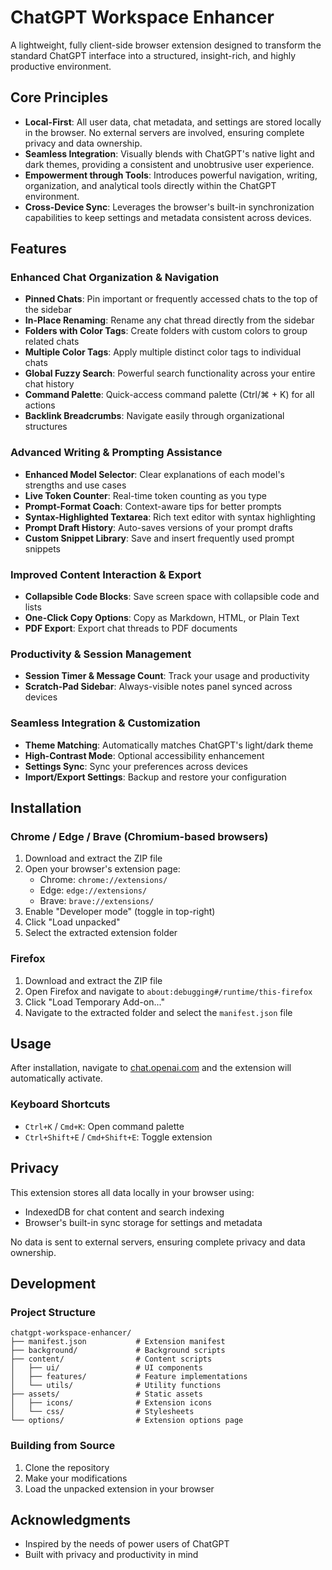 # ChatGPT Workspace Enhancer

A lightweight, fully client-side browser extension designed to transform the standard ChatGPT interface into a structured, insight-rich, and highly productive environment.


## Core Principles

- **Local-First**: All user data, chat metadata, and settings are stored locally in the browser. No external servers are involved, ensuring complete privacy and data ownership.
- **Seamless Integration**: Visually blends with ChatGPT's native light and dark themes, providing a consistent and unobtrusive user experience.
- **Empowerment through Tools**: Introduces powerful navigation, writing, organization, and analytical tools directly within the ChatGPT environment.
- **Cross-Device Sync**: Leverages the browser's built-in synchronization capabilities to keep settings and metadata consistent across devices.

## Features

### Enhanced Chat Organization & Navigation

- **Pinned Chats**: Pin important or frequently accessed chats to the top of the sidebar
- **In-Place Renaming**: Rename any chat thread directly from the sidebar
- **Folders with Color Tags**: Create folders with custom colors to group related chats
- **Multiple Color Tags**: Apply multiple distinct color tags to individual chats
- **Global Fuzzy Search**: Powerful search functionality across your entire chat history
- **Command Palette**: Quick-access command palette (Ctrl/⌘ + K) for all actions
- **Backlink Breadcrumbs**: Navigate easily through organizational structures

### Advanced Writing & Prompting Assistance

- **Enhanced Model Selector**: Clear explanations of each model's strengths and use cases
- **Live Token Counter**: Real-time token counting as you type
- **Prompt-Format Coach**: Context-aware tips for better prompts
- **Syntax-Highlighted Textarea**: Rich text editor with syntax highlighting
- **Prompt Draft History**: Auto-saves versions of your prompt drafts
- **Custom Snippet Library**: Save and insert frequently used prompt snippets

### Improved Content Interaction & Export

- **Collapsible Code Blocks**: Save screen space with collapsible code and lists
- **One-Click Copy Options**: Copy as Markdown, HTML, or Plain Text
- **PDF Export**: Export chat threads to PDF documents

### Productivity & Session Management

- **Session Timer & Message Count**: Track your usage and productivity
- **Scratch-Pad Sidebar**: Always-visible notes panel synced across devices

### Seamless Integration & Customization

- **Theme Matching**: Automatically matches ChatGPT's light/dark theme
- **High-Contrast Mode**: Optional accessibility enhancement
- **Settings Sync**: Sync your preferences across devices
- **Import/Export Settings**: Backup and restore your configuration

## Installation

### Chrome / Edge / Brave (Chromium-based browsers)

1. Download and extract the ZIP file
2. Open your browser's extension page:
   - Chrome: `chrome://extensions/`
   - Edge: `edge://extensions/`
   - Brave: `brave://extensions/`
3. Enable "Developer mode" (toggle in top-right)
4. Click "Load unpacked"
5. Select the extracted extension folder

### Firefox

1. Download and extract the ZIP file
2. Open Firefox and navigate to `about:debugging#/runtime/this-firefox`
3. Click "Load Temporary Add-on..."
4. Navigate to the extracted folder and select the `manifest.json` file

## Usage

After installation, navigate to [chat.openai.com](https://chat.openai.com) and the extension will automatically activate.

### Keyboard Shortcuts

- `Ctrl+K` / `Cmd+K`: Open command palette
- `Ctrl+Shift+E` / `Cmd+Shift+E`: Toggle extension

## Privacy

This extension stores all data locally in your browser using:
- IndexedDB for chat content and search indexing
- Browser's built-in sync storage for settings and metadata

No data is sent to external servers, ensuring complete privacy and data ownership.

## Development

### Project Structure

```
chatgpt-workspace-enhancer/
├── manifest.json           # Extension manifest
├── background/             # Background scripts
├── content/                # Content scripts
│   ├── ui/                 # UI components
│   ├── features/           # Feature implementations
│   └── utils/              # Utility functions
├── assets/                 # Static assets
│   ├── icons/              # Extension icons
│   └── css/                # Stylesheets
└── options/                # Extension options page
```

### Building from Source

1. Clone the repository
2. Make your modifications
3. Load the unpacked extension in your browser


## Acknowledgments

- Inspired by the needs of power users of ChatGPT
- Built with privacy and productivity in mind
